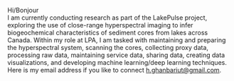Hi/Bonjour<br />
I am currently conducting research as part of the LakePulse project, exploring the use of close-range hyperspectral imaging to infer biogeochemical characteristics of sediment cores from lakes across Canada. Within my role at LPA, I am tasked with maintaining and preparing the hyperspectral system, scanning the cores, collecting proxy data, processing raw data, maintaining service data, sharing data, creating data visualizations, and developing machine learning/deep learning techniques. Here is my email address if you like to connect h.ghanbariut@gmail.com.
